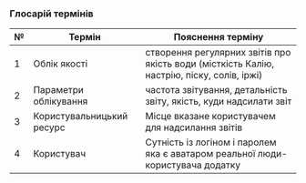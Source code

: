 ### Глосарій термінів
| № | Термін | Пояснення терміну |
| --- | --- | --- |
| 1 | Облік якості | створення регулярних звітів про якість води (місткість Калію, настрію, піску, солів, іржі)|
| 2 | Параметри облікування | частота звітування, детальність звіту, якість, куди надсилати звіт |
| 3 | Користувальницький ресурс | Місце вказане користувачем для надсилання звітів|
| 4 | Користувач | Сутність із логіном і паролем яка є аватаром реальної люди-користувача додатку|
